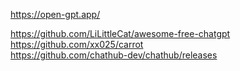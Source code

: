 https://open-gpt.app/

https://github.com/LiLittleCat/awesome-free-chatgpt  
https://github.com/xx025/carrot  
https://github.com/chathub-dev/chathub/releases  

